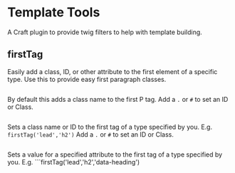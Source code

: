 # Template Tools

A Craft plugin to provide twig filters to help with template building.



## firstTag

Easily add a class, ID, or other attribute to the first element of a specific type. Use this to provide easy first paragraph classes.

```firstTag($value)
```

By default this adds a class name to the first P tag.
Add a `.` or `#` to set an ID or Class.


```firstTag($value,$tag)
```

Sets a class name or ID to the first tag of a type specified by you. E.g. `firstTag('lead','h2')`
Add a `.` or `#` to set an ID or Class.


```firstTag($value,$tag,$attr)
```

Sets a value for a specified attribute to the first tag of a type specified by you. E.g. ```firstTag('lead','h2','data-heading')
```
